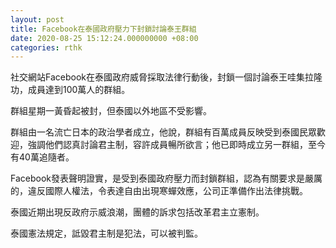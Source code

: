 ```yaml
---
layout: post
title: Facebook在泰國政府壓力下封鎖討論泰王群組
date: 2020-08-25 15:12:24.000000000 +08:00
categories: rthk
---
```


社交網站Facebook在泰國政府威脅採取法律行動後，封鎖一個討論泰王哇集拉隆功，成員達到100萬人的群組。

群組星期一黃昏起被封，但泰國以外地區不受影響。

群組由一名流亡日本的政治學者成立，他說，群組有百萬成員反映受到泰國民眾歡迎，強調他們認真討論君主制，容許成員暢所欲言；他已即時成立另一群組，至今有40萬追隨者。

Facebook發表聲明證實，是受到泰國政府壓力而封鎖群組，認為有關要求是嚴厲的，違反國際人權法，令表達自由出現寒蟬效應，公司正準備作出法律挑戰。

泰國近期出現反政府示威浪潮，團體的訴求包括改革君主立憲制。

泰國憲法規定，詆毀君主制是犯法，可以被判監。
